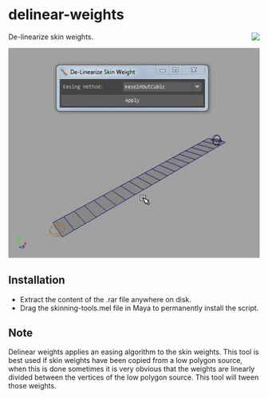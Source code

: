 # delinear-weights
<img align="right" src="../../../icons/ST_delinearWeights.png?raw=true">
De-linearize skin weights.
<p align="center"><img src="../../../docs/_images/delinear-weights-example.gif?raw=true"></p>

## Installation
* Extract the content of the .rar file anywhere on disk.
* Drag the skinning-tools.mel file in Maya to permanently install the script.
 
## Note
Delinear weights applies an easing algorithm to the skin weights. This tool is best used if skin weights have been copied from a low polygon source, when this is done sometimes it is very obvious that the weights are linearly divided between the vertices of the low polygon source. This tool will tween those weights.